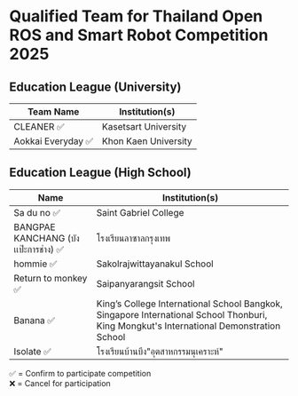 # Qualified Team for Thailand Open ROS and Smart Robot Competition 2025

## Education League (University)

| Team Name        |    Institution(s)   |
|-------------|------------|
| CLEANER ✅    |  Kasetsart University  |
| Aokkai Everyday  ✅      | Khon Kaen University                 |

## Education League (High School)

| Name                    | Institution(s)                      |
|-------------------------|-------------------------------------|
| Sa du no     ✅          | Saint Gabriel College                |
| BANGPAE KANCHANG (บังเเป๊ะการช่าง) ✅ | โรงเรียนลาซาลกรุงเทพ            |
| hommie       ✅         | Sakolrajwittayanakul School           |
| Return to monkey   ✅   | Saipanyarangsit School                |
| Banana      ✅          | King’s College International School Bangkok, Singapore International School Thonburi, King Mongkut's International Demonstration School |
| Isolate     ✅          | โรงเรียนบ้านบึง"อุตสาหกรรมนุเคราะห์"         |

✅ = Confirm to participate competition \
❌ = Cancel for participation